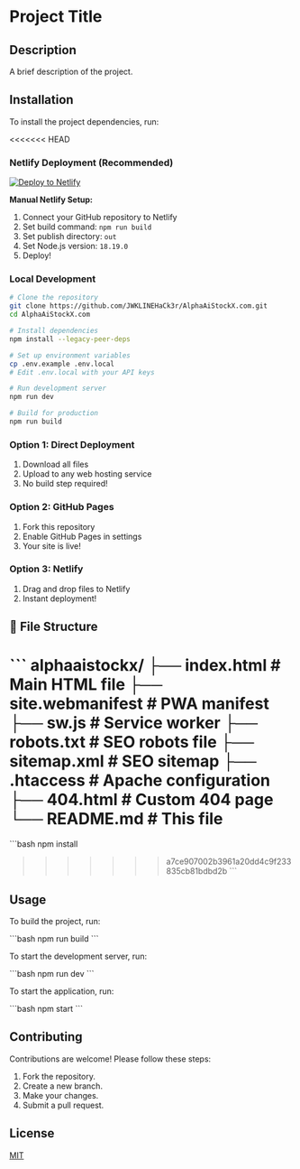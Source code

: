 # Project Title

## Description

A brief description of the project.

## Installation

To install the project dependencies, run:

<<<<<<< HEAD
### Netlify Deployment (Recommended)

[![Deploy to Netlify](https://www.netlify.com/img/deploy/button.svg)](https://app.netlify.com/start/deploy)

**Manual Netlify Setup:**
1. Connect your GitHub repository to Netlify
2. Set build command: `npm run build`
3. Set publish directory: `out`
4. Set Node.js version: `18.19.0`
5. Deploy!

### Local Development
```bash
# Clone the repository
git clone https://github.com/JWKLINEHaCk3r/AlphaAiStockX.com.git
cd AlphaAiStockX.com

# Install dependencies
npm install --legacy-peer-deps

# Set up environment variables
cp .env.example .env.local
# Edit .env.local with your API keys

# Run development server
npm run dev

# Build for production
npm run build
```

### Option 1: Direct Deployment
1. Download all files
2. Upload to any web hosting service
3. No build step required!

### Option 2: GitHub Pages
1. Fork this repository
2. Enable GitHub Pages in settings
3. Your site is live!

### Option 3: Netlify
1. Drag and drop files to Netlify
2. Instant deployment!

## 📁 File Structure

\`\`\`
alphaaistockx/
├── index.html          # Main HTML file
├── site.webmanifest    # PWA manifest
├── sw.js              # Service worker
├── robots.txt         # SEO robots file
├── sitemap.xml        # SEO sitemap
├── .htaccess          # Apache configuration
├── 404.html           # Custom 404 page
└── README.md          # This file
=======
\`\`\`bash
npm install
>>>>>>> a7ce907002b3961a20dd4c9f233835cb81bdbd2b
\`\`\`

## Usage

To build the project, run:

\`\`\`bash
npm run build
\`\`\`

To start the development server, run:

\`\`\`bash
npm run dev
\`\`\`

To start the application, run:

\`\`\`bash
npm start
\`\`\`

## Contributing

Contributions are welcome! Please follow these steps:

1.  Fork the repository.
2.  Create a new branch.
3.  Make your changes.
4.  Submit a pull request.

## License

[MIT](LICENSE)
